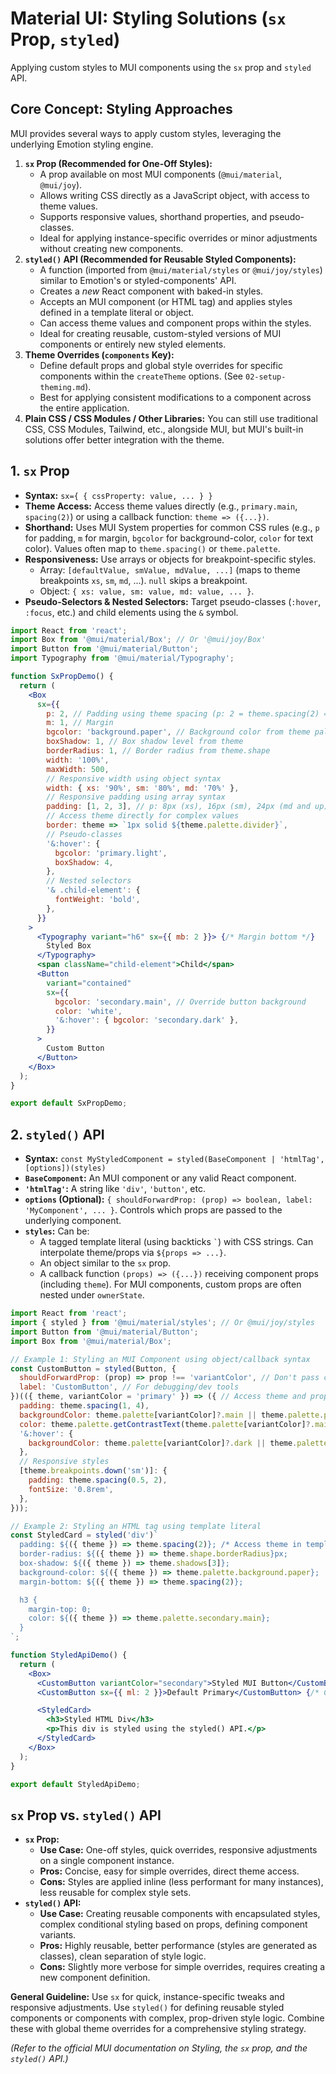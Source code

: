 # Material UI: Styling Solutions (`sx` Prop, `styled`)

Applying custom styles to MUI components using the `sx` prop and `styled` API.

## Core Concept: Styling Approaches

MUI provides several ways to apply custom styles, leveraging the underlying Emotion styling engine.

1.  **`sx` Prop (Recommended for One-Off Styles):**
    *   A prop available on most MUI components (`@mui/material`, `@mui/joy`).
    *   Allows writing CSS directly as a JavaScript object, with access to theme values.
    *   Supports responsive values, shorthand properties, and pseudo-classes.
    *   Ideal for applying instance-specific overrides or minor adjustments without creating new components.
2.  **`styled()` API (Recommended for Reusable Styled Components):**
    *   A function (imported from `@mui/material/styles` or `@mui/joy/styles`) similar to Emotion's or styled-components' API.
    *   Creates a *new* React component with baked-in styles.
    *   Accepts an MUI component (or HTML tag) and applies styles defined in a template literal or object.
    *   Can access theme values and component props within the styles.
    *   Ideal for creating reusable, custom-styled versions of MUI components or entirely new styled elements.
3.  **Theme Overrides (`components` Key):**
    *   Define default props and global style overrides for specific components within the `createTheme` options. (See `02-setup-theming.md`).
    *   Best for applying consistent modifications to a component across the entire application.
4.  **Plain CSS / CSS Modules / Other Libraries:** You can still use traditional CSS, CSS Modules, Tailwind, etc., alongside MUI, but MUI's built-in solutions offer better integration with the theme.

## 1. `sx` Prop

*   **Syntax:** `sx={ { cssProperty: value, ... } }`
*   **Theme Access:** Access theme values directly (e.g., `primary.main`, `spacing(2)`) or using a callback function: `theme => ({...})`.
*   **Shorthand:** Uses MUI System properties for common CSS rules (e.g., `p` for padding, `m` for margin, `bgcolor` for background-color, `color` for text color). Values often map to `theme.spacing()` or `theme.palette`.
*   **Responsiveness:** Use arrays or objects for breakpoint-specific styles.
    *   Array: `[defaultValue, smValue, mdValue, ...]` (maps to theme breakpoints `xs`, `sm`, `md`, ...). `null` skips a breakpoint.
    *   Object: `{ xs: value, sm: value, md: value, ... }`.
*   **Pseudo-Selectors & Nested Selectors:** Target pseudo-classes (`:hover`, `:focus`, etc.) and child elements using the `&` symbol.

```jsx
import React from 'react';
import Box from '@mui/material/Box'; // Or '@mui/joy/Box'
import Button from '@mui/material/Button';
import Typography from '@mui/material/Typography';

function SxPropDemo() {
  return (
    <Box
      sx={{
        p: 2, // Padding using theme spacing (p: 2 = theme.spacing(2) = 16px by default)
        m: 1, // Margin
        bgcolor: 'background.paper', // Background color from theme palette
        boxShadow: 1, // Box shadow level from theme
        borderRadius: 1, // Border radius from theme.shape
        width: '100%',
        maxWidth: 500,
        // Responsive width using object syntax
        width: { xs: '90%', sm: '80%', md: '70%' },
        // Responsive padding using array syntax
        padding: [1, 2, 3], // p: 8px (xs), 16px (sm), 24px (md and up)
        // Access theme directly for complex values
        border: theme => `1px solid ${theme.palette.divider}`,
        // Pseudo-classes
        '&:hover': {
          bgcolor: 'primary.light',
          boxShadow: 4,
        },
        // Nested selectors
        '& .child-element': {
          fontWeight: 'bold',
        },
      }}
    >
      <Typography variant="h6" sx={{ mb: 2 }}> {/* Margin bottom */}
        Styled Box
      </Typography>
      <span className="child-element">Child</span>
      <Button
        variant="contained"
        sx={{
          bgcolor: 'secondary.main', // Override button background
          color: 'white',
          '&:hover': { bgcolor: 'secondary.dark' },
        }}
      >
        Custom Button
      </Button>
    </Box>
  );
}

export default SxPropDemo;
```

## 2. `styled()` API

*   **Syntax:** `const MyStyledComponent = styled(BaseComponent | 'htmlTag', [options])(styles)`
*   **`BaseComponent`:** An MUI component or any valid React component.
*   **`'htmlTag'`:** A string like `'div'`, `'button'`, etc.
*   **`options` (Optional):** `{ shouldForwardProp: (prop) => boolean, label: 'MyComponent', ... }`. Controls which props are passed to the underlying component.
*   **`styles`:** Can be:
    *   A tagged template literal (using backticks `` ` ``) with CSS strings. Can interpolate theme/props via `${props => ...}`.
    *   An object similar to the `sx` prop.
    *   A callback function `(props) => ({...})` receiving component props (including `theme`). For MUI components, custom props are often nested under `ownerState`.

```jsx
import React from 'react';
import { styled } from '@mui/material/styles'; // Or @mui/joy/styles
import Button from '@mui/material/Button';
import Box from '@mui/material/Box';

// Example 1: Styling an MUI Component using object/callback syntax
const CustomButton = styled(Button, {
  shouldForwardProp: (prop) => prop !== 'variantColor', // Don't pass custom 'variantColor' prop to DOM
  label: 'CustomButton', // For debugging/dev tools
})(({ theme, variantColor = 'primary' }) => ({ // Access theme and props
  padding: theme.spacing(1, 4),
  backgroundColor: theme.palette[variantColor]?.main || theme.palette.primary.main,
  color: theme.palette.getContrastText(theme.palette[variantColor]?.main || theme.palette.primary.main),
  '&:hover': {
    backgroundColor: theme.palette[variantColor]?.dark || theme.palette.primary.dark,
  },
  // Responsive styles
  [theme.breakpoints.down('sm')]: {
    padding: theme.spacing(0.5, 2),
    fontSize: '0.8rem',
  },
}));

// Example 2: Styling an HTML tag using template literal
const StyledCard = styled('div')`
  padding: ${({ theme }) => theme.spacing(2)}; /* Access theme in template literal */
  border-radius: ${({ theme }) => theme.shape.borderRadius}px;
  box-shadow: ${({ theme }) => theme.shadows[3]};
  background-color: ${({ theme }) => theme.palette.background.paper};
  margin-bottom: ${({ theme }) => theme.spacing(2)};

  h3 {
    margin-top: 0;
    color: ${({ theme }) => theme.palette.secondary.main};
  }
`;

function StyledApiDemo() {
  return (
    <Box>
      <CustomButton variantColor="secondary">Styled MUI Button</CustomButton>
      <CustomButton sx={{ ml: 2 }}>Default Primary</CustomButton> {/* Can still use sx */}

      <StyledCard>
        <h3>Styled HTML Div</h3>
        <p>This div is styled using the styled() API.</p>
      </StyledCard>
    </Box>
  );
}

export default StyledApiDemo;
```

## `sx` Prop vs. `styled()` API

*   **`sx` Prop:**
    *   **Use Case:** One-off styles, quick overrides, responsive adjustments on a single component instance.
    *   **Pros:** Concise, easy for simple overrides, direct theme access.
    *   **Cons:** Styles are applied inline (less performant for many instances), less reusable for complex style sets.
*   **`styled()` API:**
    *   **Use Case:** Creating reusable components with encapsulated styles, complex conditional styling based on props, defining component variants.
    *   **Pros:** Highly reusable, better performance (styles are generated as classes), clean separation of style logic.
    *   **Cons:** Slightly more verbose for simple overrides, requires creating a new component definition.

**General Guideline:** Use `sx` for quick, instance-specific tweaks and responsive adjustments. Use `styled()` for defining reusable styled components or components with complex, prop-driven style logic. Combine these with global theme overrides for a comprehensive styling strategy.

*(Refer to the official MUI documentation on Styling, the `sx` prop, and the `styled()` API.)*
